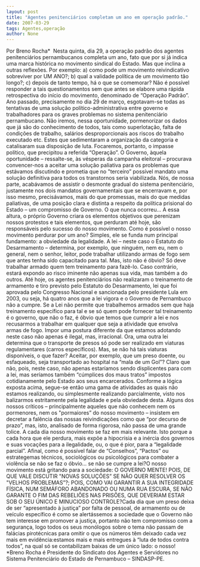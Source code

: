 ```yaml
---
layout: post
title: "Agentes penitenciários completam um ano em operação padrão."
date: 2007-03-29
tags: Agentes,operação
author: None
---
```

Por Breno Rocha*&nbsp; Nesta quinta,&nbsp;dia 29, a operação padrão dos agentes penitenciários pernambucanos completa um ano,&nbsp;fato que por si já indica uma marca histórica no movimento sindical do Estado. Mas que inclina a outras reflexões.
Por exemplo: a) como pode um movimento reivindicativo sobreviver por UM ANO?; b) qual a validade política de um movimento tão longo?; c) depois de tanto tempo, há o que se comemorar?
Não é possível responder a tais questionamentos sem que antes se elabore uma rápida retrospectiva do início do movimento, denominado de “Operação Padrão”.&nbsp;
Ano passado, precisamente no dia 29 de março, esgotavam-se todas as tentativas de uma solução político-administrativa entre governo e trabalhadores para os graves problemas no sistema penitenciário pernambucano.
Não iremos, nessa oportunidade, pormenorizar os dados que já são do conhecimento de todos, tais como superlotação, falta de condições de trabalho, salários desproporcionais aos riscos do trabalho executado etc. Estes que sedimentaram a organização da categoria e catalisaram sua disposição de luta.
Focaremos, portanto, o impasse político, que precipitou a referida “Operação”.
O Governo, àquela oportunidade – ressalte-se, às vésperas da campanha eleitoral – procurava convencer-nos a aceitar uma solução paliativa para os problemas que estávamos discutindo e prometia que no \"terceiro” possível mandato uma solução definitiva para todos os transtornos seria viabilizada.
Nós, de nossa parte, acabávamos de assistir o desmonte gradual do sistema penitenciário, justamente nos dois mandatos governamentais que se encerravam e, por isso mesmo, precisávamos, mais do que promessas, mais do que medidas paliativas, de uma posição clara e distinta a respeito da política prisional do Estado – um compromisso de Governo. O que nunca ocorreu...
A essa altura, o próprio Governo criara os elementos objetivos que perenizam nossos protestos e tais elementos, que perduram até hoje, são responsáveis pelo sucesso do nosso movimento.
Como é possível o nosso movimento perdurar por um ano? Simples, ele se funda num principal fundamento: a obviedade da legalidade.
A lei – neste caso o Estatuto do Desarmamento – determina, por exemplo, que ninguém, nem eu, nem o general, nem o senhor, leitor, pode trabalhar utilizando armas de fogo sem que antes tenha sido capacitado para tal. Mas, isto não é óbvio? 
Só deve trabalhar armado quem tem treinamento para fazê-lo. Caso contrário, estará expondo ao risco iminente não apenas sua vida, mas também a do outros.
Até hoje, os agentes penitenciários não realizaram o treinamento de armamento e tiro previsto pelo Estatuto do Desarmamento, lei que foi aprovada pelo Congresso Nacional e sancionada pelo presidente Lula em 2003, ou seja, há quatro anos que a lei vigora e o Governo de Pernambuco não a cumpre.
Se a Lei não permite que trabalhemos armados sem que haja treinamento específico para tal e se só quem pode fornecer tal treinamento é o governo, que não o faz, é óbvio que temos que cumprir a lei e nos recusarmos a trabalhar em qualquer que seja a atividade que envolva armas de fogo. 
Impor uma postura diferente da que estamos adotando neste caso não apenas é ilegal, mas, irracional.
Ora, uma outra lei determina que o transporte de presos só pode ser realizado em viaturas regulamentares (carros específicos). 
Mas, se não há tais viaturas disponíveis, o que fazer? Aceitar, por exemplo, que um preso doente, ou esfaqueado, seja transportado ao hospital na “mala de um Gol”? 
Claro que não, pois, neste caso, não apenas estaríamos sendo displicentes para com a lei, mas seríamos também “cúmplices dos maus tratos” impostos cotidianamente pelo Estado aos seus encarcerados.
Conforme a lógica exposta acima, segue-se então uma gama de atividades as quais não estamos realizando, ou simplesmente realizando parcialmente, visto nos balizarmos estritamente pela legalidade e pela obviedade desta.
Alguns dos nossos críticos – principalmente aqueles que não conhecem nem os pormenores, nem os \"pormaiores” do nosso movimento – insistem em decretar a falência das nossas reivindicações como que “por decurso de prazo”, mas, isto, analisado de forma rigorosa, não passa de uma grande tolice.
A cada dia nosso movimento se faz em mais relevante. Isto porque a cada hora que ele perdura, mais expõe a hipocrisia e a inércia dos governos e suas vocações para a ilegalidade, ou, o que é pior, para a “legalidade parcial”.
Afinal, como é possível falar de “Conselhos”, “Pactos” ou estrategemas técnicos, sociológicos ou psicológicos para combater a violência se não se faz o óbvio... se não se cumpre a lei?O nosso movimento está gritando para a sociedade: O GOVERNO MENTE! POIS, DE QUE VALE DISCUTIR \"NOVAS SOLUÇÕES” SE NÃO QUER RESOLVER OS \"VELHOS PROBLEMAS”?; POIS, COMO VAI GARANTIR A SUA INTEGRIDADE FÍSICA, NUM SEMÁFORO ABANDONADO OU NUMA RUA ESCURA, SE NÃO GARANTE O FIM DAS REBELIÕES NAS PRISÕES, QUE DEVERIAM ESTAR SOB O SEU ÚNICO E MINUCIOSO CONTROLE?Cada dia que um preso deixa de ser “apresentado à justiça” por falta de pessoal, de armamento ou de veículo específico é como se alertássemos&nbsp;a sociedade que o Governo não tem interesse em promover a justiça, portanto não tem compromisso com a segurança, logo todos os seus monólogos sobre o tema não passam de falácias pirotécnicas para omitir o que os números têm deixado cada vez mais em evidência:estamos mais e mais entregues à “luta de todos contra todos”, na qual só se contabilizam baixas de um único lado: o nosso!
*Breno Rocha é Presidente do Sindicato dos Agentes e Servidores no Sistema Penitenciário do Estado de Pernambuco – SINDASP-PE. 